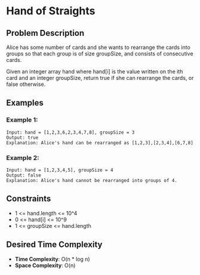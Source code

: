 # Hand of Straights

## Problem Description

Alice has some number of cards and she wants to rearrange the cards into groups so that each group is of size groupSize, and consists of consecutive cards.

Given an integer array hand where hand[i] is the value written on the ith card and an integer groupSize, return true if she can rearrange the cards, or false otherwise.

## Examples

### Example 1:

```
Input: hand = [1,2,3,6,2,3,4,7,8], groupSize = 3
Output: true
Explanation: Alice's hand can be rearranged as [1,2,3],[2,3,4],[6,7,8]
```

### Example 2:

```
Input: hand = [1,2,3,4,5], groupSize = 4
Output: false
Explanation: Alice's hand cannot be rearranged into groups of 4.
```

## Constraints

- 1 <= hand.length <= 10^4
- 0 <= hand[i] <= 10^9
- 1 <= groupSize <= hand.length

## Desired Time Complexity

- **Time Complexity**: O(n \* log n)
- **Space Complexity**: O(n)
